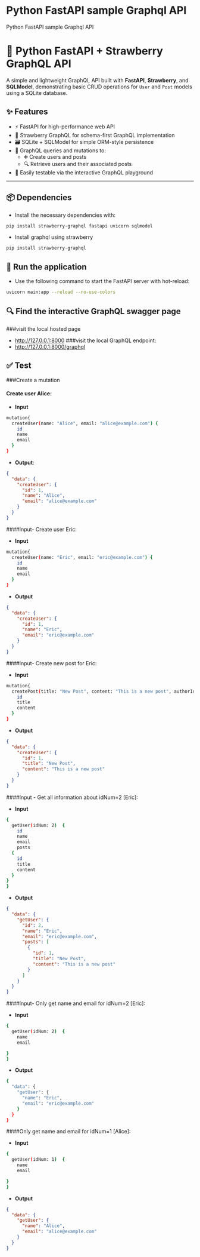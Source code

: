# Python FastAPI sample Graphql API
Python FastAPI sample Graphql API

# 🐍 Python FastAPI + Strawberry GraphQL API

A simple and lightweight GraphQL API built with **FastAPI**, **Strawberry**, and **SQLModel**, demonstrating basic CRUD operations for `User` and `Post` models using a SQLite database.

## ✨ Features

- ⚡️ FastAPI for high-performance web API
- 🍓 Strawberry GraphQL for schema-first GraphQL implementation
- 🗃️ SQLite + SQLModel for simple ORM-style persistence
- 🔄 GraphQL queries and mutations to:
  - ➕ Create users and posts
  - 🔍 Retrieve users and their associated posts
- 🧪 Easily testable via the interactive GraphQL playground

---

## 📦 Dependencies

- Install the necessary dependencies with:
```bash
pip install strawberry-graphql fastapi uvicorn sqlmodel
```
- Install graphql using strawberry
```bash
pip install strawberry-graphql
```

## 🚀 Run the application
- Use the following command to start the FastAPI server with hot-reload:
```bash
uvicorn main:app --reload --no-use-colors
```

## 🔍 Find the interactive GraphQL swagger page
###visit the local hosted page

- http://127.0.0.1:8000
###visit the local GraphQL endpoint:
- http://127.0.0.1:8000/graphql

## ✅ Test
###Create a mutation
#### Create user Alice:
- **Input**
```bash
mutation{
  createUser(name: "Alice", email: "alice@example.com") {
    id
    name
    email
  }
}
```
- **Output**:
```json
{
  "data": {
    "createUser": {
      "id": 1,
      "name": "Alice",
      "email": "alice@example.com"
    }
  }
}
```
####Input- Create user Eric:
- **Input**
```bash
mutation{
  createUser(name: "Eric", email: "eric@example.com") {
    id
    name
    email
  }
}
```
- **Output**
```json
{
  "data": {
    "createUser": {
      "id": 1,
      "name": "Eric",
      "email": "eric@example.com"
    }
  }
}
```
####Input- Create new post for Eric:
- **Input**
```bash
mutation{
  createPost(title: "New Post", content: "This is a new post", authorId: "2") {
    id
    title
    content
  }
}
```
- **Output**
```json
{
  "data": {
    "createUser": {
      "id": 1,
      "title": "New Post",
      "content": "This is a new post"
    }
  }
}
```
####Input - Get all information about idNum=2 [Eric]:
- **Input**
```bash
{
  getUser(idNum: 2)  {
    id
    name
    email
    posts 
  {
    id
    title
    content
  }
}
}
```
- **Output**
```json
{
  "data": {
    "getUser": {
      "id": 2,
      "name": "Eric",
      "email": "eric@example.com",
      "posts": [
        {
          "id": 1,
          "title": "New Post",
          "content": "This is a new post"
        }
      ]
    }
  }
}
```
####Input- Only get name and email for idNum=2 [Eric]:
- **Input**
```bash
{
  getUser(idNum: 2)  {
    name
    email

}
}
```
- **Output**
```bash
{
  "data": {
    "getUser": {
      "name": "Eric",
      "email": "eric@example.com"
    }
  }
}
```
####Only get name and email for idNum=1 [Alice]:
- **Input**
```bash
{
  getUser(idNum: 1)  {
    name
    email

}
}
```
- **Output**
```json
{
  "data": {
    "getUser": {
      "name": "Alice",
      "email": "alice@example.com"
    }
  }
}
```
